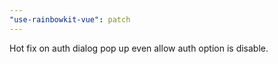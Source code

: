 ```yaml
---
"use-rainbowkit-vue": patch
---
```


Hot fix on auth dialog pop up even allow auth option is disable.
